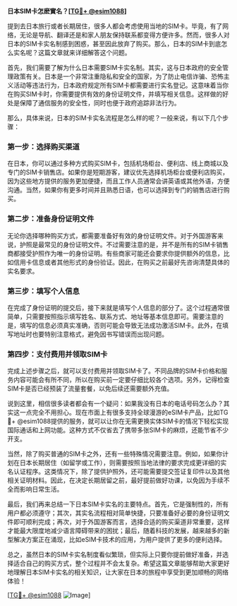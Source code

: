 **日本SIM卡怎麽實名？[[TG💪+ @esim1088](https://t.me/s/esim1088)]**

提到去日本旅行或者长期居住，很多人都会考虑使用当地的SIM卡。毕竟，有了网络，无论是导航、翻译还是和家人朋友保持联系都变得方便许多。然而，很多人对日本的SIM卡实名制感到困惑，甚至因此放弃了购买。那么，日本的SIM卡到底怎么实名呢？这篇文章就来详细解答这个问题。

首先，我们需要了解为什么日本需要SIM卡实名制。其实，这与日本政府的安全管理政策有关。日本是一个非常注重隐私和安全的国家，为了防止电信诈骗、恐怖主义活动等违法行为，日本政府规定所有SIM卡都需要进行实名登记。这意味着当你在购买SIM卡时，你需要提供有效的身份证明文件，并填写相关信息。这样做的好处是保障了通信服务的安全性，同时也便于政府追踪非法行为。

那么，具体来说，日本的SIM卡实名流程是怎么样的呢？一般来说，有以下几个步骤：

### 第一步：选择购买渠道

在日本，你可以通过多种方式购买SIM卡，包括机场柜台、便利店、线上商城以及专门的SIM卡销售店。如果你是短期游客，建议优先选择机场柜台或便利店购买，因为这些地方提供的服务更加便捷，而且工作人员通常会讲英语或其他外语，方便沟通。当然，如果你有更多时间并且熟悉日语，也可以选择到专门的销售店进行购买。

### 第二步：准备身份证明文件

无论你选择哪种购买方式，都需要准备好有效的身份证明文件。对于外国游客来说，护照是最常见的身份证明文件。不过需要注意的是，并不是所有的SIM卡销售商都接受护照作为唯一的身份证明。有些商家可能还会要求你提供额外的信息，比如信用卡信息或者其他形式的身份验证。因此，在购买之前最好先咨询清楚具体的实名要求。

### 第三步：填写个人信息

在完成了身份证明的提交后，接下来就是填写个人信息的部分了。这个过程通常很简单，只需要按照指示填写姓名、联系方式、地址等基本信息即可。需要注意的是，填写的信息必须真实准确，否则可能会导致无法成功激活SIM卡。此外，在填写地址时也要特别注意格式，避免因书写错误而出现问题。

### 第四步：支付费用并领取SIM卡

完成上述步骤之后，就可以支付费用并领取SIM卡了。不同品牌的SIM卡价格和服务内容可能会有所不同，所以在购买前一定要仔细比较各个选项。另外，记得检查SIM卡是否已经预装了流量套餐，以免后续还需要额外充值。

说到这里，相信很多读者都会有一个疑问：如果我没有日本的电话号码怎么办？其实这一点完全不用担心。现在市面上有很多支持全球漫游的eSIM卡产品，比如TG💪+ @esim1088提供的服务，就可以让你在无需更换实体SIM卡的情况下轻松实现国际通话和上网功能。这种方式不仅省去了携带多张SIM卡的麻烦，还能节省不少开支。

当然，除了购买普通的SIM卡之外，还有一些特殊情况需要注意。例如，如果你计划在日本长期居住（如留学或工作），则需要按照当地法律的要求完成更详细的实名认证程序。这类情况下，除了提供护照外，还可能需要提交签证复印件以及其他相关证明材料。因此，在决定长期居留之前，最好提前做好功课，以免因为手续不全而影响日常生活。

最后，我们再来总结一下日本SIM卡实名的主要特点。首先，它是强制性的，所有用户都必须遵守；其次，其实名流程相对简单快捷，只要准备好必要的身份证明文件即可顺利完成；再次，对于外国游客而言，选择合适的购买渠道非常重要，这样才能最大限度地减少语言障碍带来的困扰；最后，随着科技的发展，越来越多的新型解决方案正在涌现，比如eSIM卡技术的应用，为用户提供了更多的便利选择。

总之，虽然日本的SIM卡实名制度看似繁琐，但实际上只要你提前做好准备，并选择适合自己的购买方式，整个过程并不会太复杂。希望这篇文章能够帮助大家更好地理解日本SIM卡实名的相关知识，让大家在日本的旅程中享受到更加顺畅的网络体验！

[[TG💪+ @esim1088](https://t.me/s/esim1088) ![Image](https://i.postimg.cc/4NQfJmqS/Snipaste-2025-05-13-00-14-12.png)]
